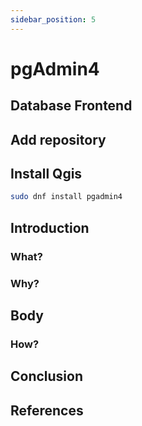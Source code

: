 ```yaml
---
sidebar_position: 5
---
```


# pgAdmin4 

## Database Frontend

## Add repository

## Install Qgis

``` bash
sudo dnf install pgadmin4
```

## Introduction

### What?

### Why?

## Body

### How?

## Conclusion

## References